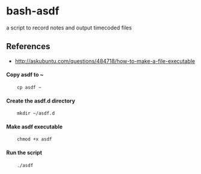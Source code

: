 # bash-asdf

a script to record notes and output timecoded files

## References
* http://askubuntu.com/questions/484718/how-to-make-a-file-executable

#### Copy asdf to ~
        cp asdf ~
#### Create the asdf.d directory
        mkdir ~/asdf.d
#### Make asdf executable
        chmod +x asdf
#### Run the script
        ./asdf
